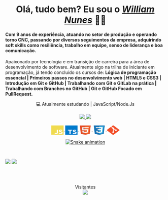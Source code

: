  <div>
   <h1 align="center">Olá, tudo bem? Eu sou o <a href="https://www.linkedin.com/in/williamcarvalhonunes/"><i>William Nunes</i></a> 🙋‍♂️</h1>                                      </div>
   
   #### Com 9 anos de experiência, atuando no setor de produção e operando torno CNC, passando por diversos seguimentos da empresa, adquirindo soft skills como resiliência, trabalho em equipe, senso de liderança e boa comunicação.

 Apaixonado por tecnologia e em transição de carreira para a área de desenvolvimento de software.
Atualmente sigo na trilha de iniciante em programação, já tendo concluído os cursos de:
 **Lógica de programação essencial |
 Primeiros passos no desenvolvimento web |
 HTML5 e CSS3 |
 Introdução em Git e GitHub |
 Trabalhando com Git e GitLab na prática |
 Trabalhando com Branches no GitHub |
 Git e GitHub Focado em PullRequest.**



<div align="center">
   💻 Atualmente estudando | JavaScript/Node.Js 
</div>







<div align="center">
   <br>
  <a href="https://github.com/Williamnunes49">
  <img height="150em" src="https://github-readme-stats.vercel.app/api?username=Williamnunes49&show_icons=true&theme=onedark&include_all_commits=true&count_private=true"/>
  <img height="150em" src="https://github-readme-stats.vercel.app/api/top-langs/?username=williamnunes49&layout=compact&langs_count=7&theme=onedark"/>
</div>
  
  <div align="center" valign="top"><br>
  <img align="center" alt="William-Js" height="30" width="40" src="https://raw.githubusercontent.com/devicons/devicon/master/icons/javascript/javascript-plain.svg">
  <img align="center" alt="William-Ts" height="30" width="40" src="https://raw.githubusercontent.com/devicons/devicon/master/icons/typescript/typescript-plain.svg">
  <img align="center" alt="William-html5" height="30" width="40"  src="https://raw.githubusercontent.com/devicons/devicon/master/icons/html5/html5-original.svg">
  <img align="center" alt="William-CSS" height="30" width="40" src="https://raw.githubusercontent.com/devicons/devicon/master/icons/css3/css3-original.svg">
  <img align="center" alt="William-git" height="30" width="40" src="https://raw.githubusercontent.com/devicons/devicon/master/icons/git/git-original.svg">

   ![Snake animation](https://github.com/williamnunes49/williamnunes49/blob/output/github-contribution-grid-snake.svg)
 
       
</div>
   
  
  
<br>  <div>
    <a href = "mailto:williamnunes49@gmail.com"><img src="https://img.shields.io/badge/Gmail.com-D14836?style=for-the-badge&logo=gmail&logoColor=white" target="_blank"></a>
  <a href="https://www.linkedin.com/in/williamcarvalhonunes/-45875016a" target="_blank"><img src="https://img.shields.io/badge/-william Nunes-%230077B5?style=for-the-badge&logo=linkedin&logoColor=white" target="_blank"></a> 
  
  </div>

 ##

 <br> <p align="center"> 
  Visitantes<br>
  <img src="https://profile-counter.glitch.me/Willianunes49/count.svg" />
</p>
 
       
     
